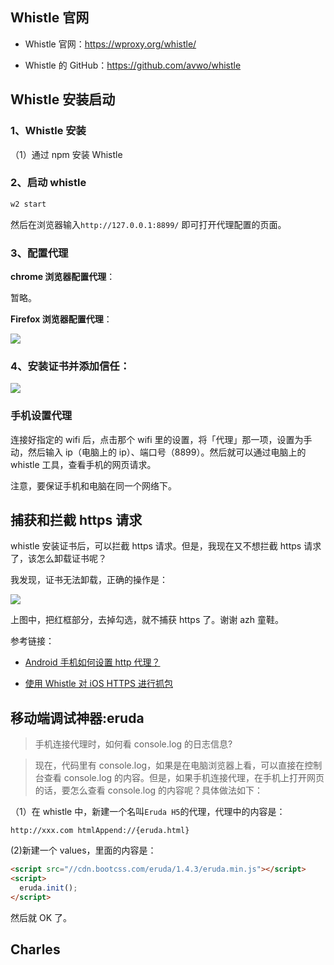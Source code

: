 ## Whistle 官网

- Whistle 官网：<https://wproxy.org/whistle/>

- Whistle 的 GitHub：<https://github.com/avwo/whistle>

## Whistle 安装启动

### 1、Whistle 安装

（1）通过 npm 安装 Whistle

### 2、启动 whistle

```bash
w2 start
```

然后在浏览器输入`http://127.0.0.1:8899/` 即可打开代理配置的页面。

### 3、配置代理

**chrome 浏览器配置代理**：

暂略。

**Firefox 浏览器配置代理**：

![](../img/20200420_1357.png)

### 4、安装证书并添加信任：

![](../img/20200420_0922.png)

### 手机设置代理

连接好指定的 wifi 后，点击那个 wifi 里的设置，将「代理」那一项，设置为手动，然后输入 ip（电脑上的 ip）、端口号（8899）。然后就可以通过电脑上的 whistle 工具，查看手机的网页请求。

注意，要保证手机和电脑在同一个网络下。

## 捕获和拦截 https 请求

whistle 安装证书后，可以拦截 https 请求。但是，我现在又不想拦截 https 请求了，该怎么卸载证书呢？

我发现，证书无法卸载，正确的操作是：

![](http://img.smyhvae.com/20180426_1621.png)

上图中，把红框部分，去掉勾选，就不捕获 https 了。谢谢 azh 童鞋。

参考链接：

- [Android 手机如何设置 http 代理？](https://www.zhihu.com/question/21474174)

- [使用 Whistle 对 iOS HTTPS 进行抓包](http://zhuscat.com/2017/09/20/https-proxy-on-ios/)

## 移动端调试神器:eruda

> 手机连接代理时，如何看 console.log 的日志信息?

> 现在，代码里有 console.log，如果是在电脑浏览器上看，可以直接在控制台查看 console.log 的内容。但是，如果手机连接代理，在手机上打开网页的话，要怎么查看 console.log 的内容呢？具体做法如下：

（1）在 whistle 中，新建一个名叫`Eruda H5`的代理，代理中的内容是：

```
http://xxx.com htmlAppend://{eruda.html}
```

(2)新建一个 values，里面的内容是：

```html
<script src="//cdn.bootcss.com/eruda/1.4.3/eruda.min.js"></script>
<script>
  eruda.init();
</script>
```

然后就 OK 了。

## Charles
